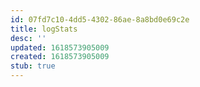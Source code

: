 ```yaml
---
id: 07fd7c10-4dd5-4302-86ae-8a8bd0e69c2e
title: logStats
desc: ''
updated: 1618573905009
created: 1618573905009
stub: true
---
```


